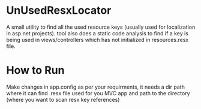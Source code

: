 # UnUsedResxLocator
A small utility to find all the used resource keys (usually used for localization in asp.net projects). tool also does a static code analysis to find if a key is being used in views/controllers which has not initialized in resources.resx file.
# How to Run
Make changes in app.config as per your requirments, it needs a dir path where it can find .resx file used for you MVC app and path to the directory (where you want to scan resx key references)
